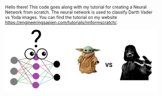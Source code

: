 Hello there!
This code goes along with my tutorial for creating a Neural Network from scratch. The neural network is used to classify Darth Vader vs Yoda images. You can find the tutorial on my website https://engineeringsapien.com/tutorials/nnformscratch/.

![alt text](https://github.com/AveryGriffin/NNfromScratch/blob/master/extras/nnFromScratchCover2.png)
